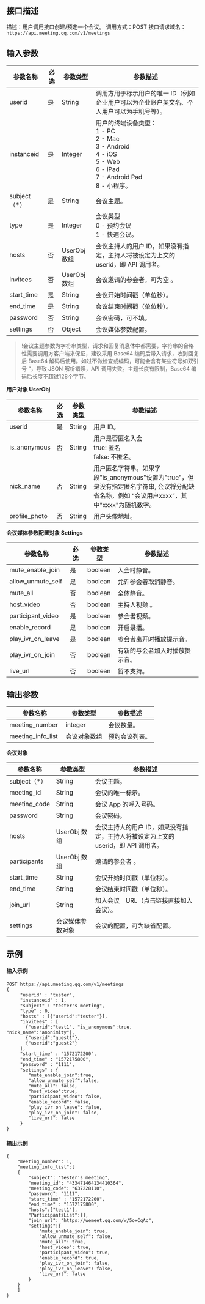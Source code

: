 ## 接口描述
描述：用户调用接口创建/预定一个会议。
调用方式：POST
接口请求域名：`https://api.meeting.qq.com/v1/meetings`


## 输入参数

| 参数名称 | 必选 | 参数类型| 参数描述|
|---------|---------|---------|---------|
| userid| 是 | String |调用方用于标示用户的唯一 ID（例如企业用户可以为企业账户英文名、个人用户可以为手机号等）。 |
| instanceid| 是 |Integer |用户的终端设备类型： <br>1 - PC <br>2 - Mac<br>3 - Android <br>4 - iOS <br>5 - Web <br>6 - iPad <br>7 - Android Pad <br>8 - 小程序。 |
|subject（*）| 是 |String |会议主题。 |
|type| 是 |Integer |会议类型 <br>0 - 预约会议  <br>1 - 快速会议。 |
|hosts| 否 |UserObj 数组 |会议主持人的用户 ID，如果没有指定，主持人将被设定为上文的 userid，即 API 调用者。|
|invitees| 否|UserObj 数组  |会议邀请的参会者，可为空 。|
|start_time| 是 | String |会议开始时间戳（单位秒）。 |
|end_time| 是 | String |会议结束时间戳（单位秒）。 |
|password | 否| String |会议密码，可不填。 |
|settings  | 否| Object  |会议媒体参数配置。 |

>!会议主题参数为字符串类型，请求和回复消息体中都需要，字符串的合格性需要调用方客户端来保证，建议采用 Base64 编码后带入请求，收到回复后 Base64 解码后使用。如过不做检查或编码，可能会含有某些符号如双引号 “，导致 JSON 解析错误，API 调用失败。主题长度有限制，Base64 编码后长度不超过128个字节。

**用户对象 UserObj** 


| 参数名称 | 必选 | 参数类型| 参数描述|
|---------|---------|---------|---------|
| userid| 是 | String |用户 ID。 |
| is_anonymous| 否 |String |用户是否匿名入会<br>true: 匿名<br> false: 不匿名。|
|nick_name| 否 |String |用户匿名字符串。如果字段"is_anonymous"设置为"true"，但是没有指定匿名字符串, 会议将分配缺省名称，例如 “会议用户xxxx”，其中"xxxx"为随机数字。|
|profile_photo| 否 |String |用户头像地址。|

**会议媒体参数配置对象 Settings**

| 参数名称 | 必选 | 参数类型| 参数描述|
|---------|---------|---------|---------|
| mute_enable_join | 是 | boolean |入会时静音。 |
|allow_unmute_self | 是 |boolean |允许参会者取消静音。|
|mute_all | 否 |boolean |全体静音。 |
|host_video | 否 |boolean |主持人视频 。|
|participant_video | 是 |boolean |参会者视频。|
|enable_record | 是 |boolean |开启录播。|
|play_ivr_on_leave | 是 |boolean |参会者离开时播放提示音。|
|play_ivr_on_join  | 否  |boolean |有新的与会者加入时播放提示音。|
|live_url   | 否  |boolean |暂不支持。|

## 输出参数

|参数名称  |参数类型 | 参数描述 |
|---------|---------|---------|
| meeting_number  | integer | 会议数量。|
| meeting_info_list  | 会议对象数组 | 预约会议列表。|

**会议对象**

|参数名称  |参数类型 | 参数描述 |
|---------|---------|---------|
|subject（*） |String |会议主题。 |
| meeting_id  | String  | 会议的唯一标示。|
| meeting_code  | String  | 会议 App 的呼入号码。 |
|password | String |会议密码。 |
|hosts| UserObj 数组 |会议主持人的用户 ID，如果没有指定，主持人将被设定为上文的 userid，即 API 调用者。|
|participants|UserObj 数组 |邀请的参会者 。|
|start_time|String |会议开始时间戳（单位秒）。|
|end_time|String|会议结束时间戳（单位秒）。 |
|join_url|String|加入会议　URL（点击链接直接加入会议）。|
|settings|会议媒体参数对象 |会议的配置，可为缺省配置。 |




##  示例
#### 输入示例

```
POST https://api.meeting.qq.com/v1/meetings
{
     "userid" : "tester",
     "instanceid" : 1,
     "subject" : "tester's meeting",
     "type" : 0,
     "hosts" : [{"userid":"tester"}],
     "invitees" : [
       {"userid":"test1", "is_anonymous":true, "nick_name":"anonimity"}, 
       {"userid":"guest1"}, 
       {"userid":"guest2"}
     ],
     "start_time" : "1572172200",
     "end_time" : "1572175800",
     "password" : "1111",
     "settings" : {
        "mute_enable_join":true,
        "allow_unmute_self":false,
        "mute_all": false,
        "host_video":true,
        "participant_video": false,
        "enable_record": false,
        "play_ivr_on_leave": false,
        "play_ivr_on_join": false,
        "live_url": false
     }
}

```

#### 输出示例
```
{
    "meeting_number": 1,
    "meeting_info_list":[
    {
        "subject": "tester's meeting",
        "meeting_id": "433471464134410364",
        "meeting_code": "637228110",
        "password": "1111",
        "start_time" : "1572172200",
        "end_time" : "1572175800",
        "hosts":["test1"],
        "ParticipantsList":[],
        "join_url": "https://wemeet.qq.com/w/5oxCqAc",
        "settings":{
            "mute_enable_join": true,
            "allow_unmute_self": false,
            "mute_all": true,
            "host_video": true,
            "participant_video": true,
            "enable_record": true,
            "play_ivr_on_join": false,
            "play_ivr_on_leave": false,
            "live_url": false
        }
    }
    ]
}

```

